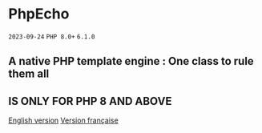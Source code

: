 # **PhpEcho**

`2023-09-24` `PHP 8.0+` `6.1.0`

## **A native PHP template engine : One class to rule them all**
## **IS ONLY FOR PHP 8 AND ABOVE**

[English version](README_en.md)
[Version française](README_fr.md)
